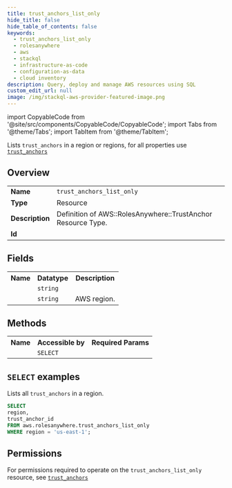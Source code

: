 ```yaml
---
title: trust_anchors_list_only
hide_title: false
hide_table_of_contents: false
keywords:
  - trust_anchors_list_only
  - rolesanywhere
  - aws
  - stackql
  - infrastructure-as-code
  - configuration-as-data
  - cloud inventory
description: Query, deploy and manage AWS resources using SQL
custom_edit_url: null
image: /img/stackql-aws-provider-featured-image.png
---
```


import CopyableCode from '@site/src/components/CopyableCode/CopyableCode';
import Tabs from '@theme/Tabs';
import TabItem from '@theme/TabItem';

Lists <code>trust_anchors</code> in a region or regions, for all properties use <a href="/services/serviceName/trust_anchors/"><code>trust_anchors</code></a>

## Overview
<table>
<tbody>
<tr><td><b>Name</b></td><td><code>trust_anchors_list_only</code></td></tr>
<tr><td><b>Type</b></td><td>Resource</td></tr>
<tr><td><b>Description</b></td><td>Definition of AWS::RolesAnywhere::TrustAnchor Resource Type.</td></tr>
<tr><td><b>Id</b></td><td><CopyableCode code="aws.rolesanywhere.trust_anchors_list_only" /></td></tr>
</tbody>
</table>

## Fields
<table>
<tbody>
<tr><th>Name</th><th>Datatype</th><th>Description</th></tr><tr><td><CopyableCode code="trust_anchor_id" /></td><td><code>string</code></td><td></td></tr>
<tr><td><CopyableCode code="region" /></td><td><code>string</code></td><td>AWS region.</td></tr>
</tbody>
</table>

## Methods

<table>
<tbody>
  <tr>
    <th>Name</th>
    <th>Accessible by</th>
    <th>Required Params</th>
  </tr>
  <tr>
    <td><CopyableCode code="list_resources" /></td>
    <td><code>SELECT</code></td>
    <td><CopyableCode code="region" /></td>
  </tr>
</tbody>
</table>

## `SELECT` examples
Lists all <code>trust_anchors</code> in a region.
```sql
SELECT
region,
trust_anchor_id
FROM aws.rolesanywhere.trust_anchors_list_only
WHERE region = 'us-east-1';
```


## Permissions

For permissions required to operate on the <code>trust_anchors_list_only</code> resource, see <a href="/services/rolesanywhere/trust_anchors/#permissions"><code>trust_anchors</code></a>

